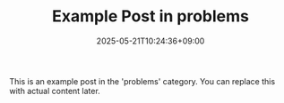 ﻿---
title: "Example Post in problems"
date: 2025-05-21T10:24:36+09:00
categories: ["problems"]
tags: []
draft: true
---

This is an example post in the 'problems' category. You can replace this with actual content later.